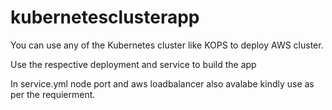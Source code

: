 # kubernetesclusterapp

You can use any of the Kubernetes cluster like KOPS to deploy AWS cluster.

Use the respective deployment and service to build the app 

In service.yml node port and aws loadbalancer also avalabe kindly use as per the requierment.

